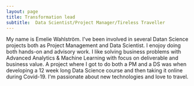```yaml
---
layout: page
title: Transformation lead
subtitle:  Data Scientist/Project Manager/Tireless Traveller
---
```


My name is Emelie Wahlström. I've been involved in several Datan Science projects both as Project Management and Data Scientist. I enojoy doing both hands-on and advisory work. I like solving business problems with Advanced Analytics & Machine Learning with focus on deliverable and business value. A project where I got to do both a PM and a DS was when developing a 12 week long Data Science course and then taking it online during Covid-19. I'm passionate about new technologies and love to travel.
